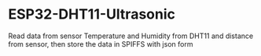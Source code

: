 # ESP32-DHT11-Ultrasonic
Read data from sensor Temperature and Humidity from DHT11  and distance from sensor, then store the data in SPIFFS with json form

